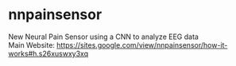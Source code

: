 # nnpainsensor
New Neural Pain Sensor using a CNN to analyze EEG data
</br> Main Website: https://sites.google.com/view/nnpainsensor/how-it-works#h.s26xuswxy3xq

